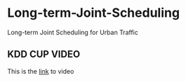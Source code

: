 # Long-term-Joint-Scheduling
Long-term Joint Scheduling for Urban Traffic

## KDD CUP VIDEO
This is the [link](https://youtu.be/t5M2wVPhTyk) to video
